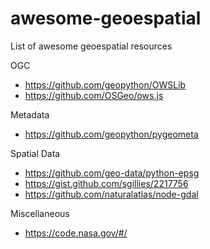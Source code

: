 # awesome-geoespatial
List of awesome geoespatial resources

OGC
* https://github.com/geopython/OWSLib
* https://github.com/OSGeo/ows.js

Metadata
* https://github.com/geopython/pygeometa

Spatial Data
* https://github.com/geo-data/python-epsg
* https://gist.github.com/sgillies/2217756
* https://github.com/naturalatlas/node-gdal

Miscellaneous
* https://code.nasa.gov/#/





